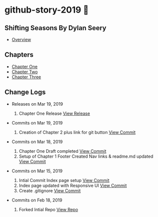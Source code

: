 # github-story-2019 :closed_book:
## Shifting Seasons By Dylan Seery
- [Overview](https://dylanseery17.github.io/github-story-2019/)
## Chapters
- [Chapter One](https://dylanseery17.github.io/github-story-2019/ChapterOne.html)
- [Chapter Two](https://dylanseery17.github.io/github-story-2019/ChapterTwo.html)
- [Chapter Three](https://dylanseery17.github.io/github-story-2019/ChapterThree.html)
## Change Logs
- Releases on Mar 19, 2019
    1. Chapter One Release [View Release](https://github.com/Dylanseery17/github-story-2019/releases/tag/v1)

- Commits on Mar 19, 2019
    1. Creation of Chapter 2 plus link for git button [View Commit](https://github.com/Dylanseery17/github-story-2019/tree/0d8ce83b269ff0c8dea70b83fb3829a32fe916ed)

- Commits on Mar 18, 2019
    1. Chapter One Draft completed [View Commit](https://github.com/Dylanseery17/github-story-2019/tree/5653c7323b3ab7d3aeebd491d4d63d59d042dd5a)
    2. Setup of Chapter 1 Footer Created Nav links & readme.md updated [View Commit](https://github.com/Dylanseery17/github-story-2019/tree/178990a6f95dec8502e04193a5364c4fc5bfa4ad)

- Commits on Mar 15, 2019
    1. Intial Commit Index page setup [View Commit](https://github.com/Dylanseery17/github-story-2019/tree/704aaf5ab90478f74a09abdd82d0211c2f8a9ec0)
    2. Index page updated with Responsive UI [View Commit](https://github.com/Dylanseery17/github-story-2019/tree/d7e59c7fc585e9775303b5e7de583e73f2535efe)
    3. Create .gitignore [View Commit](https://github.com/Dylanseery17/github-story-2019/tree/aeb76e6b2352ae72c0deb4cc3bb9dd286272fb08)

- Commits on Feb 18, 2019
    1. Forked Intial Repo [View Repo](https://github.com/Dylanseery17/github-story-2019/tree/123c44a1025d4d4442979ee592f6defe92bc299e)